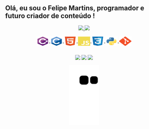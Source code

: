 ## Olá, eu sou o Felipe Martins, programador e futuro criador de conteúdo !
<div align="center">
  <a href="https://github.com/FelipeJesusMartins">
  <img height="180em" src="https://github-readme-stats.vercel.app/api?username=FelipeJesusMartins&show_icons=true&theme=dark&include_all_commits=true&count_private=true"/>
  <img height="180em" src="https://github-readme-stats.vercel.app/api/top-langs/?username=FelipeJesusMartins&layout=compact&langs_count=7&theme=dark"/>
</div>
<div align="center" style="display: inline_block"><br>
    <img align="center" alt="Jesus-Csharp" height="30" width="40" src="https://raw.githubusercontent.com/devicons/devicon/master/icons/csharp/csharp-original.svg">
    <img align="center" alt="Jesus-C" height="30" width="40" src="https://raw.githubusercontent.com/devicons/devicon/master/icons/c/c-original.svg">
    <img align="center" alt="Jesus-HTML" height="30" width="40" src="https://raw.githubusercontent.com/devicons/devicon/master/icons/html5/html5-original.svg">
    <img align="center" alt="Jesus-Js" height="30" width="40" src="https://raw.githubusercontent.com/devicons/devicon/master/icons/javascript/javascript-plain.svg">
    <img align="center" alt="Jesus-CSS" height="30" width="40" src="https://raw.githubusercontent.com/devicons/devicon/master/icons/css3/css3-original.svg">
    <img align="center" alt="Jesus-Python" height="30" width="40" src="https://raw.githubusercontent.com/devicons/devicon/master/icons/python/python-original.svg">
    <img align="center" alt="Jesus-Git" height="30" width="40" src="https://raw.githubusercontent.com/devicons/devicon/master/icons/git/git-original.svg">
</div>

##

<div align="center"> 
  <a href="https://www.instagram.com/jesus.mkv/" target="_blank"><img src="https://img.shields.io/badge/-Instagram-%23E4405F?style=for-the-badge&logo=instagram&logoColor=white" target="_blank"></a>
  <a href = "mailto:felipemartins1359@gmail.com"><img src="https://img.shields.io/badge/-Gmail-%23333?style=for-the-badge&logo=gmail&logoColor=white" target="_blank"></a>
  <a href="https://www.linkedin.com/in/felipe-martins-003266201/" target="_blank"><img src="https://img.shields.io/badge/-LinkedIn-%230077B5?style=for-the-badge&logo=linkedin&logoColor=white" target="_blank"></a>
 
  ![Snake animation](https://github.com/rafaballerini/rafaballerini/blob/output/github-contribution-grid-snake.svg)
 
</div>

<!--
**FelipeJesusMartins/FelipeJesusMartins** is a ✨ _special_ ✨ repository because its `README.md` (this file) appears on your GitHub profile.

Here are some ideas to get you started:

- 🔭 I’m currently working on ...
- 🌱 I’m currently learning ...
- 👯 I’m looking to collaborate on ...
- 🤔 I’m looking for help with ...
- 💬 Ask me about ...
- 📫 How to reach me: ...
- 😄 Pronouns: ...
- ⚡ Fun fact: ...
-->
